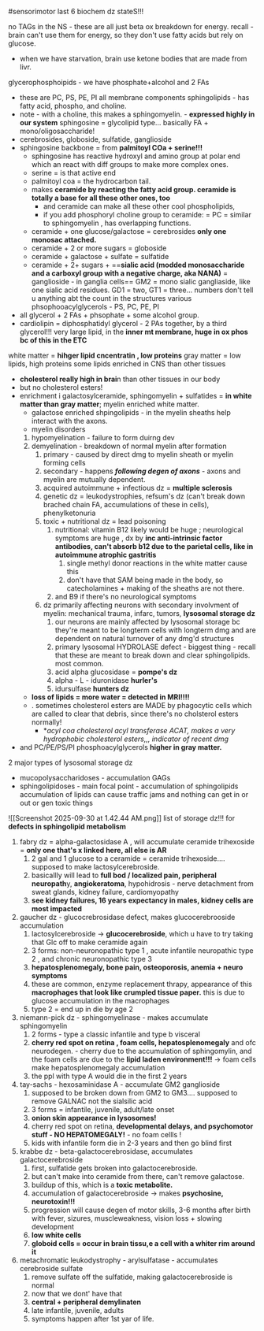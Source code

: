 #sensorimotor 
last 6 biochem dz stateS!!!

no TAGs in the NS - these are all just beta ox breakdown for energy. recall - brain can't use them for energy, so they don't use fatty acids but rely on glucose. 
- when we have starvation,  brain use ketone bodies that are made from livr. 


glycerophosphoipids - we have phosphate+alcohol and 2 FAs 
- these are PC, PS, PE, PI all membrane components
sphingolipids - has fatty acid, phospho, and choline. 
- note - with a choline, this makes a sphingomyelin. - **expressed highly in our system**
sphingosine = glycolipid type... basically FA + mono/oligosaccharide! 
- cerebrosides, globoside, sulfatide, ganglioside
- sphingosine backbone = from **palmitoyl COa + serine!!!**
	- sphingosine has reactive hydroxyl and amino group at polar end which an react with diff groups to make more complex ones. 
	- serine = is that active end 
	- palmitoyl coa = the hydrocarbon tail. 
	- makes **ceramide by reacting the fatty acid group. ceramide is totally a base for all these other ones, too**
		- and ceramide can make all these other cool phospholipids, 
		- if you add phosphoryl choline group to ceramide: = PC = similar to sphingomyelin , has overlapping functions.
	- ceramide + one glucose/galactose = cerebrosides  **only one monosac attached.**
	- ceramide + 2 or more sugars = globoside 
	- ceramide + galactose + sulfate = sulfatide
	- ceramide + 2+ sugars + ==**sialic acid (modded monosaccharide and a carboxyl group with a negative charge, aka NANA)** = ganglioside - in ganglia cells== GM2 = mono sialic gangliaside, like one sialic acid residues. GD1 = two, GT1 = three... numbers don't tell u anything abt the count in the structures 
various phsophooacylglycerols - PS, PC, PE, PI 
- all glycerol + 2 FAs + phsophate + some alcohol group. 
- cardiolipin = diphosphatidyl glycerol - 2 PAs together, by a third glycerol!!! very large lipid, in the **inner mt membrane, huge in ox phos bc of this in the ETC**

white matter = **hihger lipid cncentratin , low proteins**
gray matter = low lipids, high proteins
some lipids enriched in CNS than other tissues
- **cholesterol really high in brai**n than other tissues in our body 
- but no cholesterol esters! 
- enrichment i galactosylceramide, sphingomyelin + sulfatides = **in white matter than gray matter**; myelin enriched white matter. 
	- galactose enriched shpingolipids - in the myelin sheaths help interact with the axons. 
	- myelin disorders
	1. hypomyelination - failure to form duirng dev
	2. demyelination - breakdown of normal myelin after formation 
		1. primary - caused by direct dmg to myelin sheath or myelin forming cells
		2. secondary - happens ***following degen of axons*** - axons and myelin are mutually dependent. 
		3. acquired autoimmune + infectious dz = **multiple sclerosis**
		4. genetic dz = leukodystrophies, refsum's dz (can't break down brached chain FA, accumulations of these in cells), phenylketonuria
		5. toxic + nutritional dz = lead poisoning 
			1. nutritional: vitamin B12 likely would be huge ; neurological symptoms are huge , dx by **inc anti-intrinsic factor antibodies, can't absorb b12 due to the parietal cells, like in autoimmune atrophic gastritis**
				1. single methyl donor reactions in the white matter cause this
				2. don't have that SAM being made in the body, so catecholamines + making of the sheaths are not there. 
			2. and B9 if there's no neurological symptoms 
		6. dz primarily affecting neurons with secondary involvment of myelin: mechanical trauma, infarc, tumors, **lysosomal storage dz**
			1. our neurons are mainly affected by lysosomal storage bc they're meant to be longterm cells with longterm dmg and are dependent on natural turnover of any dmg'd structures
			2. primary lysosomal HYDROLASE defect - biggest thing - recall that these are meant to break down and clear sphingolipids. most common. 
			3. acid alpha glucosidase = **pompe's dz**
			4. alpha - L - iduronidase **hurler's**
			5. idursulfase **hunters dz**
	-  **loss of lipids = more water = detected in MRI!!!!**
	- . sometimes cholesterol esters are MADE by phagocytic cells which are called to clear that debris, since there's no cholsterol esters normally!
		- **acyl coa cholesterol acyl transferase ACAT, makes a very hydrophobic cholesterol esters,,, indicator of recent dmg*
- and PC/PE/PS/PI phosphoacylglycerols **higher in gray matter.**

2 major types of lysosomal storage dz 
- mucopolysaccharidoses - accumulation GAGs 
- sphingolipidoses - main focal point - accumulation of sphingolipids 
accumulation of lipids can cause traffic jams and nothing can get in or out or gen toxic things 

![[Screenshot 2025-09-30 at 1.42.44 AM.png]]
list of storage dz!!! for **defects in sphingolipid metabolism**
1. fabry dz = alpha-galactosidase A , will accumulate ceramide trihexoside = **only one that's x linked here, all else is AR**
	1. 2 gal and 1 glucose to a ceramide = ceramide trihexoside.... supposed to make lactosylcerebroside. 
	2. basicallly will lead to **full bod / localized pain, peripheral neuropath**y, **angiokeratoma**, hypohidrosis - nerve detachment from sweat glands, kidney failure, cardiomyopathy 
	3. **see kidney failures, 16 years expectancy in males, kidney cells are most impacted**
2. gaucher dz - glucocrebrosidase defect, makes glucocerebrooside accumulation 
	1. lactosylcerebroside -> **glucocerebroside**, which u have to try taking that Glc off to make ceramide again 
	2. 3 forms: non-neuronopathic type 1 , acute infantile neuropathic type 2 , and chronic neuronopathic type 3 
	3. **hepatosplenomegaly, bone pain, osteoporosis, anemia + neuro symptoms**
	4. these are common, enzyme replacement thrapy, appearance of this **macrophages that look like crumpled tissue paper.** this is due to glucose accumulation in the macrophages 
	5. type 2 = end up in die by age 2 
3. niemann-pick dz - sphingomyelinase - makes accumulate sphingomyelin 
	1. 2 forms - type a classic infantile and type b visceral 
	2. **cherry red spot on retina , foam cells, hepatosplenomegaly** and ofc neurodegen. - cherry due to the accumulation of sphingomylin, and the foam cells are due to the **lipid laden environment!!!** -> foam cells make hepatosplenomegaly accumulation 
	3. the ppl with type A would die in the first 2 years 
4. tay-sachs - hexosaminidase A - accumulate GM2 ganglioside
	1. supposed to be broken down from GM2 to GM3.... supposed to remove GALNAC not the sialsilic acid 
	2. 3 forms = infantile, juvenile, adult/late onset 
	3. **onion skin appearance in lysosomes!**
	4. cherry red spot on retina, **developmental delays, and psychomotor stuff - NO HEPATOMEGALY!** - no foam cellls !
	5. kids with infantile form die in 2-3 years and then go blind first 
5. krabbe dz - beta-galactocerebrosidase, accumulates galactocerebroside 
	1. first, sulfatide gets broken into galactocerebroside. 
	2. but can't make into ceramide from there, can't remove galactose. 
	3. buildup of this, which is a **toxic metabolite.**
	4. accumulation of galactocerebroside -> makes **psychosine, neurotoxin!!!**
	5. progression will cause degen of motor skills, 3-6 months after birth with fever, sizures, muscleweakness, vision loss + slowing development
	6. **low white cells**
	7. **globoid cells = occur in brain tissu,e a cell with a whiter rim around it**
6. metachromatic leukodystrophy - arylsulfatase - accumulates cerebroside sulfate 
	1. remove sulfate off the sulfatide, making galactocerebroside is normal 
	2. now that we dont' have that 
	3. **central + peripheral demylinaten**
	4. late infantile, juvenile, adults
	5. symptoms happen after 1st yar of life. 

